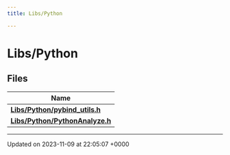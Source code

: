 ```yaml
---
title: Libs/Python

---
```


# Libs/Python



## Files

| Name           |
| -------------- |
| **[Libs/Python/pybind_utils.h](../Files/pybind__utils_8h.md#file-pybind-utils.h)**  |
| **[Libs/Python/PythonAnalyze.h](../Files/PythonAnalyze_8h.md#file-pythonanalyze.h)**  |






-------------------------------

Updated on 2023-11-09 at 22:05:07 +0000
